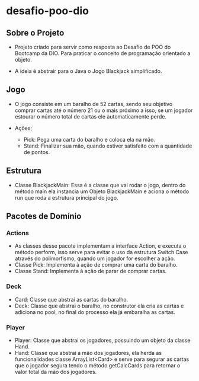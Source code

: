 # desafio-poo-dio

## Sobre o Projeto

- Projeto criado para servir como resposta ao Desafio de POO do Bootcamp da DIO. Para praticar o conceito de programação orientado a objeto.

- A ideia é abstrair para o Java o Jogo Blackjack simplificado.

## Jogo

- O jogo consiste em um baralho de 52 cartas, sendo seu objetivo comprar cartas até o número 21 ou o mais próximo a isso, se um jogador estourar o número total de cartas ele automaticamente perde.

- Ações;
  - Pick: Pega uma carta do baralho e coloca ela na mão.
  - Stand: Finalizar sua mão, quando estiver satisfeito com a quantidade de pontos.

## Estrutura

- Classe BlackjackMain: Essa é a classe que vai rodar o jogo, dentro do método main ela instancia um Objeto BlackjackMain e aciona o método run que roda a estrutura principal do jogo.

## Pacotes de Domínio

### Actions

- As classes desse pacote implementam a interface Action, e executa o método perform, isso serve para evitar o uso da estrutura Switch Case através do polimorfismo, quando um jogador for escolher a ação.
- Classe Pick: Implementa à ação de comprar uma carta do baralho.
- Classe Stand: Implementa à ação de parar de comprar cartas.

### Deck

- Card: Classe que abstrai as cartas do baralho.
- Deck: Classe que abstrai o baralho, no construtor ela cria as cartas e adiciona no pool, no final do processo ela já embaralha as cartas.

### Player

- Player: Classe que abstrai os jogadores, possuindo um objeto da classe Hand.
- Hand: Classe que abstrai a mão dos jogadores, ela herda as funcionalidades classe ArrayList\<Card> e serve para segurar as cartas que o jogador segura tendo o método getCalcCards para retornar o valor total da mão dos jogadores.
